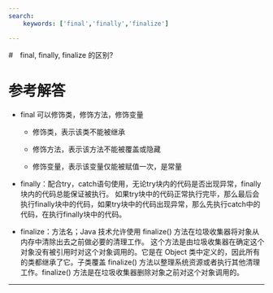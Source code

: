 ```yaml
---
search:
    keywords: ['final','finally','finalize']

---
```



#　final, finally, finalize 的区别?

# 参考解答

* final 可以修饰类，修饰方法，修饰变量

    * 修饰类，表示该类不能被继承

    * 修饰方法，表示该方法不能被覆盖或隐藏

    * 修饰变量，表示该变量仅能被赋值一次，是常量

* finally：配合try，catch语句使用，无论try块内的代码是否出现异常，finally块内的代码总能保证被执行。
  如果try块中的代码正常执行完毕，那么最后会执行finally块中的代码，如果try块中的代码出现异常，那么先执行catch中的代码，在执行finally块中的代码。

* finalize：方法名；Java 技术允许使用 finalize() 方法在垃圾收集器将对象从内存中清除出去之前做必要的清理工作。 这个方法是由垃圾收集器在确定这个对象没有被引用时对这个对象调用的。它是在 Object 类中定义的，因此所有的类都继承了它。子类覆盖 finalize() 方法以整理系统资源或者执行其他清理工作。finalize() 方法是在垃圾收集器删除对象之前对这个对象调用的。

---